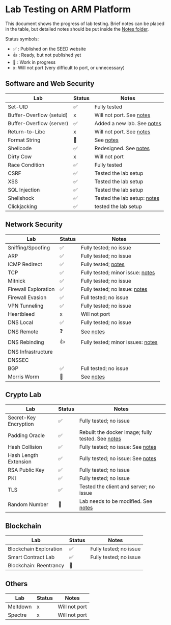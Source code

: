 # Lab Testing on ARM Platform

This document shows the progress of lab testing. 
Brief notes can be placed in the table, but detailed
notes should be put inside the [Notes folder](./Notes).

Status symbols:
  - :white_check_mark: : Published on the SEED website
  - :thumbsup: : Ready, but not published yet 
  - :construction_worker: : Work in progress
  - x:  Will not port (very difficult to port, or unnecessary)

## Software and Web Security 

| Lab | Status | Notes |
| --- | --- | --- |
| Set-UID                   | :white_check_mark: | Fully tested |
| Buffer-Overflow (setuid)  | x  | Will not port. See [notes](Notes/Software_Security.md) |
| Buffer-Overflow (server)  | :white_check_mark:  | Added a new lab. See [notes](Notes/Software_Security.md) |
| Return-to-Libc  |  x   | Will not port. See [notes](Notes/Software_Security.md)|
| Format String   | :construction_worker:   | See [notes](Notes/Software_Security.md)|
| Shellcode       | :white_check_mark:   | Redesigned. See [notes](../../category-software/Shellcode/README.md) |
| Dirty Cow       |  x  | Will not port |
| Race Condition  | :white_check_mark: |  Fully tested      |
| CSRF            | :white_check_mark: | Tested the lab setup |
| XSS             | :white_check_mark: | Tested the lab setup |
| SQL Injection   | :white_check_mark: | Tested the lab setup |
| Shellshock      | :white_check_mark: | Tested the lab setup: [notes](Notes/Shellshock.md) |
| Clickjacking    | :white_check_mark: | tested the lab setup |

## Network Security 

| Lab | Status | Notes |
| --- | --- | --- |
| Sniffing/Spoofing | :white_check_mark: | Fully tested; no issue |
| ARP               | :white_check_mark: | Fully tested; no issue |
| ICMP Redirect     | :white_check_mark: | Fully tested; [notes](Notes/Network_Security.md)|
| TCP               | :white_check_mark: | Fully tested; minor issue: [notes](Notes/Network_Security.md)|
| Mitnick           | :white_check_mark: | Fully tested; no issue |
| Firewall Exploration | :white_check_mark: | Fully tested; no issue: [notes](Notes/Network_Security.md) |
| Firewall Evasion  | :white_check_mark: | Full tested; no issue  |
| VPN Tunneling     | :white_check_mark: | Fully tested; no issue |
| Heartbleed        | x          | Will not port          |
| DNS Local         | :white_check_mark: | Fully tested; no issue |
| DNS Remote        | :question: | See [notes](Notes/Network_Security.md) |
| DNS Rebinding     | :thumbsup: | Fully tested; minor issues: [notes](Notes/Network_Security.md) |
| DNS Infrastructure | | |
| DNSSEC | | |
| BGP | :white_check_mark: | Full tested; no issue |
| Morris Worm | :construction_worker: | See [notes](Notes/Network_Security.md) |

## Crypto Lab 

| Lab | Status | Notes |
| --- | --- | --- |
| Secret-Key Encryption | :white_check_mark: | Fully tested; no issue |
| Padding Oracle | :white_check_mark: | Rebuilt the docker image; fully tested. See [notes](Notes/Crypto.md)|
| Hash Collision | :white_check_mark: | Fully tested; no issue: See [notes](Notes/Crypto.md) |
| Hash Length Extension | :white_check_mark: | Fully tested; no issue: See [notes](Notes/Crypto.md) |
| RSA Public Key | :white_check_mark: | Fully tested; no issue |
| PKI | :white_check_mark: | Fully tested; no issue |
| TLS | :white_check_mark: | Tested the client and server; no issue |
| Random Number | :construction_worker: | Lab needs to be modified. See [notes](Notes/Crypto.md) |


## Blockchain

| Lab | Status | Notes |
| --- | --- | --- |
| Blockchain Exploration | :white_check_mark: | Fully tested; no issue |
| Smart Contract Lab | :white_check_mark: | Fully tested; no issue |
| Blockchain: Reentrancy | :construction_worker: | | 


## Others

| Lab | Status | Notes |
| --- | --- | --- |
| Meltdown | x | Will not port | 
| Spectre  | x | Will not port | 
